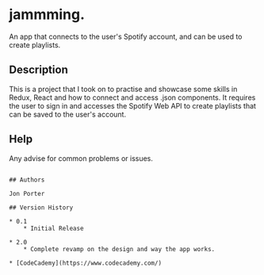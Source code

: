 
# jammming. 
An app that connects to the user's Spotify account, and can be used to create playlists.

## Description

This is a project that I took on to practise and showcase some skills in Redux, React and how to connect and access .json components.  It requires the user to sign in and accesses the Spotify Web API to create playlists that can be saved to the user's account.

## Help

Any advise for common problems or issues.
```

## Authors

Jon Porter

## Version History

* 0.1
    * Initial Release

* 2.0
    * Complete revamp on the design and way the app works.

* [CodeCademy](https://www.codecademy.com/)
